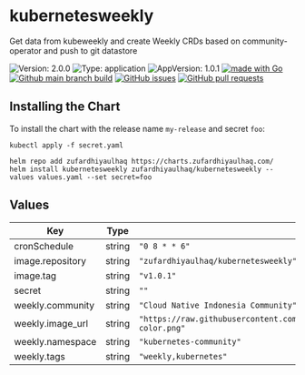 # kubernetesweekly

Get data from kubeweekly and create Weekly CRDs based on community-operator and push to git datastore

![Version: 2.0.0](https://img.shields.io/badge/Version-2.0.0-informational?style=flat-square) ![Type: application](https://img.shields.io/badge/Type-application-informational?style=flat-square) ![AppVersion: 1.0.1](https://img.shields.io/badge/AppVersion-1.0.1-informational?style=flat-square) [![made with Go](https://img.shields.io/badge/made%20with-Go-brightgreen)](http://golang.org) [![Github main branch build](https://img.shields.io/github/workflow/status/zufardhiyaulhaq/kubernetesweekly/Main)](https://github.com/zufardhiyaulhaq/kubernetesweekly/actions/workflows/main.yml) [![GitHub issues](https://img.shields.io/github/issues/zufardhiyaulhaq/kubernetesweekly)](https://github.com/zufardhiyaulhaq/kubernetesweekly/issues) [![GitHub pull requests](https://img.shields.io/github/issues-pr/zufardhiyaulhaq/kubernetesweekly)](https://github.com/zufardhiyaulhaq/kubernetesweekly/pulls)

## Installing the Chart

To install the chart with the release name `my-release` and secret `foo`:

```console
kubectl apply -f secret.yaml

helm repo add zufardhiyaulhaq https://charts.zufardhiyaulhaq.com/
helm install kubernetesweekly zufardhiyaulhaq/kubernetesweekly --values values.yaml --set secret=foo
```

## Values

| Key | Type | Default | Description |
|-----|------|---------|-------------|
| cronSchedule | string | `"0 8 * * 6"` |  |
| image.repository | string | `"zufardhiyaulhaq/kubernetesweekly"` |  |
| image.tag | string | `"v1.0.1"` |  |
| secret | string | `""` |  |
| weekly.community | string | `"Cloud Native Indonesia Community"` |  |
| weekly.image_url | string | `"https://raw.githubusercontent.com/cncf/artwork/master/other/cncf/horizontal/color/cncf-color.png"` |  |
| weekly.namespace | string | `"kubernetes-community"` |  |
| weekly.tags | string | `"weekly,kubernetes"` |  |

